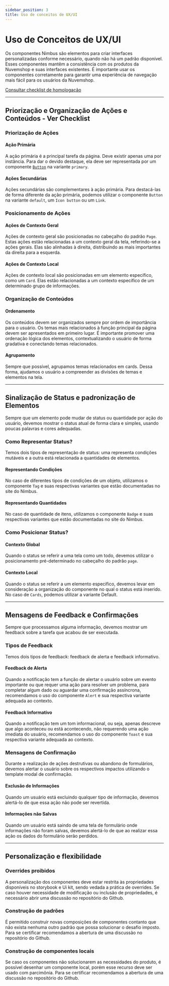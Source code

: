 ```yaml
---
sidebar_position: 3
title: Uso de conceitos de UX/UI
---
```


# Uso de Conceitos de UX/UI

Os componentes Nimbus são elementos para criar interfaces personalizadas conforme necessário, quando não há um padrão disponível. Esses componentes mantêm a consistência com os produtos da Nuvemshop e suas interfaces existentes. É importante usar os componentes corretamente para garantir uma experiência de navegação mais fácil para os usuários da Nuvemshop.

[Consultar checklist de homologação](../homologation/checklist.md#30-uso-de-conceitos-de-uxui---prioridade-média)

---

## Priorização e Organização de Ações e Conteúdos - Ver Checklist

### Priorização de Ações

#### Ação Primária

A ação primária é a principal tarefa da página. Deve existir apenas uma por instância. Para dar o devido destaque, ela deve ser representada por um componente [`Button`](https://nimbus.nuvemshop.com.br/documentation/atomic-components/button) na variante `primary`.

#### Ações Secundárias

Ações secundárias são complementares à ação primária. Para destacá-las de forma diferente da ação primária, podemos utilizar o componente `Button` na variante `default`, um `Icon button` ou um `Link`.

### Posicionamento de Ações

#### Ações de Contexto Geral

Ações de contexto geral são posicionadas no cabeçalho do padrão `Page`. Estas ações estão relacionadas a um contexto geral da tela, referindo-se a ações gerais. Elas são alinhadas à direita, distribuindo as mais importantes da direita para a esquerda.

#### Ações de Contexto Local

Ações de contexto local são posicionadas em um elemento específico, como um `Card`. Elas estão relacionadas a um contexto específico de um determinado grupo de informações.

### Organização de Conteúdos

#### Ordenamento

Os conteúdos devem ser organizados sempre por ordem de importância para o usuário. Os temas mais relacionados à função principal da página devem ser apresentados em primeiro lugar. É importante promover uma ordenação lógica dos elementos, contextualizando o usuário de forma gradativa e conectando temas relacionados.

#### Agrupamento

Sempre que possível, agrupamos temas relacionados em cards. Dessa forma, ajudamos o usuário a compreender as divisões de temas e elementos na tela.

---

## Sinalização de Status e padronização de Elementos

Sempre que um elemento pode mudar de status ou quantidade por ação do usuário, devemos mostrar o status atual de forma clara e simples, usando poucas palavras e cores adequadas.

### Como Representar Status?

Temos dois tipos de representação de status: uma representa condições mutáveis e a outra está relacionada a quantidades de elementos.

#### Representando Condições

No caso de diferentes tipos de condições de um objeto, utilizamos o componente `Tag` e suas respectivas variantes que estão documentadas no site do Nimbus.

#### Representando Quantidades

No caso de quantidade de itens, utilizamos o componente `Badge` e suas respectivas variantes que estão documentadas no site do Nimbus.

### Como Posicionar Status?

#### Contexto Global

Quando o status se referir a uma tela como um todo, devemos utilizar o posicionamento pré-determinado no cabeçalho do padrão `page`.

#### Contexto Local

Quando o status se referir a um elemento específico, devemos levar em consideração a organização do componente no qual o status está inserido. No caso de `Cards`, podemos utilizar a variante Default.

---

## Mensagens de Feedback e Confirmações

Sempre que processamos alguma informação, devemos mostrar um feedback sobre a tarefa que acabou de ser executada.

### Tipos de Feedback

Temos dois tipos de feedback: feedback de alerta e feedback informativo.

#### Feedback de Alerta

Quando a notificação tem a função de alertar o usuário sobre um evento importante ou que requer uma ação para resolver um problema, para completar algum dado ou aguardar uma confirmação assíncrona, recomendamos o uso do componente `Alert` e sua respectiva variante adequada ao contexto.

#### Feedback Informativo

Quando a notificação tem um tom informacional, ou seja, apenas descreve que algo aconteceu ou está acontecendo, não requerendo uma ação imediata do usuário, recomendamos o uso do componente `Toast` e sua respectiva variante adequada ao contexto.

### Mensagens de Confirmação

Durante a realização de ações destrutivas ou abandono de formulários, devemos alertar o usuário sobre os respectivos impactos utilizando o template modal de confirmação.

#### Exclusão de Informações

Quando um usuário está excluindo qualquer tipo de informação, devemos alertá-lo de que essa ação não pode ser revertida.

#### Informações não Salvas

Quando um usuário está saindo de uma tela de formulário onde informações não foram salvas, devemos alertá-lo de que ao realizar essa ação os dados do formulário serão perdidos.

---

## Personalização e flexibilidade

### Overrides proibidos

A personalização dos componentes deve estar restrita às propriedades disponíveis no storybook e Ui kit, sendo vedada a prática de overrides. Se caso houver necessidade de modificação ou inclusão de propriedades, é necessário abrir uma discussão no repositório do Github.

### Construção de padrões
É permitido construir novas composições de componentes contanto que não exista nenhuma outro padrão que possa solucionar o desafio imposto. Para se certificar recomendamos a abertura de uma discussão no repositório do Github.

### Construção de componentes locais
Se caso os componentes não solucionarem as necessidades do produto, é possível desenhar um componente local, porém esse recurso deve ser usado com parcimônia. Para se certificar recomendamos a abertura de uma discussão no repositório do Github.
